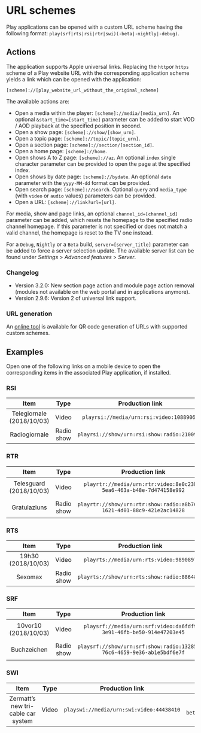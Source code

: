 # URL schemes

Play applications can be opened with a custom URL scheme having the following format: `play(srf|rts|rsi|rtr|swi)(-beta|-nightly|-debug)`.

## Actions

The application supports Apple universal links. Replacing the `http`or `https` scheme of a Play website URL with the corresponding application scheme yields a link which can be opened with the application:

`[scheme]://[play_website_url_without_the_original_scheme]`

The available actions are:

* Open a media within the player: `[scheme]://media/[media_urn]`. An optional `&start_time=[start_time]` parameter can be added to start VOD / AOD playback at the specified position in second.
* Open a show page: `[scheme]://show/[show_urn]`.
* Open a topic page: `[scheme]://topic/[topic_urn]`.
* Open a section page: `[scheme]://section/[section_id]`.
* Open a home page: `[scheme]://home`.
* Open shows A to Z page: `[scheme]://az`. An optional `index` single character parameter can be provided to open the page at the specified index.
* Open shows by date page: `[scheme]://bydate`. An optional `date` parameter with the `yyyy-MM-dd` format can be provided.
* Open search page: `[scheme]://search`. Optional `query` and `media_type` (with `video` or `audio` values) parameters can be provided.
* Open a URL: `[scheme]://link?url=[url]`.

For media, show and page links, an optional `channel_id=[channel_id]` parameter can be added, which resets the homepage to the specified radio channel homepage. If this parameter is not specified or does not match a valid channel, the homepage is reset to the TV one instead.

For a `Debug`, `Nightly` or a `Beta` build, `server=[server_title]` parameter can be added to force a server selection update. The available server list can be found under *Settings* > *Advanced features* > *Server*.

### Changelog

- Version 3.2.0: New section page action and module page action removal (modules not available on the web portal and in applications anymore).
- Version 2.9.6: Version 2 of universal link support.

### URL generation

An [online tool](https://play-mmf.herokuapp.com/deeplink/index.html) is available for QR code generation of URLs with supported custom schemes.

## Examples

Open one of the following links on a mobile device to open the corresponding items in the associated Play application, if installed.

### RSI

| Item | Type | Production link | Beta link | Nightly link | Debug link |
|:--:|:--:|:--:|:--:|:--:|:--:|
| Telegiornale (2018/10/03) | Video | `playrsi://media/urn:rsi:video:10889069` | `playrsi-beta://media/urn:rsi:video:10889069` | `playrsi-nightly://media/urn:rsi:video:10889069` | `playrsi-debug://media/urn:rsi:video:10889069` |
| Radiogiornale | Radio show | `playrsi://show/urn:rsi:show:radio:2100980` | `playrsi-beta://show/urn:rsi:show:radio:2100980` | `playrsi-nightly://show/urn:rsi:show:radio:2100980` | `playrsi-debug://show/urn:rsi:show:radio:2100980` |

### RTR

| Item | Type | Production link | Beta link | Nightly link | Debug link |
|:--:|:--:|:--:|:--:|:--:|:--:|
| Telesguard (2018/10/03) | Video | `playrtr://media/urn:rtr:video:8e0c23b1-5ea6-463a-b48e-7d474158e992` | `playrtr-beta://media/urn:rtr:video:8e0c23b1-5ea6-463a-b48e-7d474158e992` | `playrtr-nightly://media/urn:rtr:video:8e0c23b1-5ea6-463a-b48e-7d474158e992` | `playrtr-debug://media/urn:rtr:video:8e0c23b1-5ea6-463a-b48e-7d474158e992` |
| Gratulaziuns | Radio show | `playrtr://show/urn:rtr:show:radio:a8b76055-1621-4d01-88c9-421e2ac14828` | `playrtr-beta://show/urn:rtr:show:radio:a8b76055-1621-4d01-88c9-421e2ac14828` | `playrtr-nightly://show/urn:rtr:show:radio:a8b76055-1621-4d01-88c9-421e2ac14828` | `playrtr-debug://show/urn:rtr:show:radio:a8b76055-1621-4d01-88c9-421e2ac14828` |

### RTS

| Item | Type | Production link | Beta link | Nightly link | Debug link |
|:--:|:--:|:--:|:--:|:--:|:--:|
| 19h30 (2018/10/03) | Video | `playrts://media/urn:rts:video:9890897` | `playrts-beta://media/urn:rts:video:9890897` | `playrts-nightly://media/urn:rts:video:9890897` | `playrts-debug://open?urn=urn:rts:video:9890897` |
| Sexomax | Radio show | `playrts://show/urn:rts:show:radio:8864883` | `playrts-beta://show/urn:rts:show:radio:8864883` | `playrts-nightly://show/urn:rts:show:radio:8864883` | `playrts-debug://show/urn:rts:show:radio:8864883` |

### SRF

| Item | Type | Production link | Beta link | Nightly link | Debug link |
|:--:|:--:|:--:|:--:|:--:|:--:|
| 10vor10 (2018/10/03) | Video | `playsrf://media/urn:srf:video:da6fdf91-3e91-46fb-be50-914e47203e45` | `playsrf-beta://media/urn:srf:video:da6fdf91-3e91-46fb-be50-914e47203e45` | `playsrf-nightly://media/urn:srf:video:da6fdf91-3e91-46fb-be50-914e47203e45` | `playsrf-debug://media/urn:srf:video:da6fdf91-3e91-46fb-be50-914e47203e45` |
| Buchzeichen | Radio show | `playsrf://show/urn:srf:show:radio:132857ed-76c6-4659-9e36-ab1e5bdf6e7f` | `playsrf-beta://show/urn:srf:show: radio:132857ed-76c6-4659-9e36-ab1e5bdf6e7f` | `playsrf-nightly://show/urn:srf:show: radio:132857ed-76c6-4659-9e36-ab1e5bdf6e7f` | `playsrf-debug://show/urn:srf:show: radio:132857ed-76c6-4659-9e36-ab1e5bdf6e7f` |

### SWI

| Item | Type | Production link | Beta link | Nightly link | Debug link |
|:--:|:--:|:--:|:--:|:--:|:--:|
| Zermatt’s new tri-cable car system | Video | `playswi://media/urn:swi:video:44438410` | `playswi-beta://media/urn:swi:video:44438410` | `playswi-nightly://media/urn:swi:video:44438410` | `playswi-debug://media/urn:swi:video:44438410` |